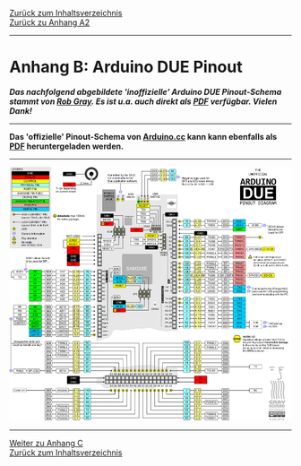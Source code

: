 [Zurück zum Inhaltsverzeichnis](inhaltsverzeichnis.md)  
[Zurück zu Anhang A2](anhang_a2.md)    
    
---
        

# Anhang B: Arduino DUE Pinout
  
***Das nachfolgend abgebildete 'inoffizielle' Arduino DUE Pinout-Schema stammt von [Rob Gray](www.robgray.com). Es ist u.a. auch direkt als [PDF](http://www.robgray.com/temp/Due-pinout.pdf) verfügbar. Vielen Dank!***  
  
---  
  
**Das 'offizielle' Pinout-Schema von [Arduino.cc](https://store.arduino.cc/arduino-due) kann kann ebenfalls als [PDF](https://content.arduino.cc/assets/Pinout-Due_latest.pdf) heruntergeladen werden.**    
   
---   
   
<img src="https://raw.githubusercontent.com/1coderookie/BSB-LPB-LAN/master/docs/pics/Due-pinout-WEB.png">

   
    
---
    
     
[Weiter zu Anhang C](anhang_c.md)      
[Zurück zum Inhaltsverzeichnis](inhaltsverzeichnis.md)  

